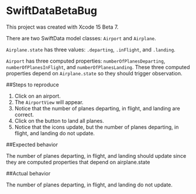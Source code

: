 #  SwiftDataBetaBug

This project was created with Xcode 15 Beta 7. 

There are two SwiftData model classes: `Airport` and `Airplane`.

`Airplane.state` has three values: `.departing`, `.inFlight`, and `.landing`.

`Airport` has three computed properties: `numberOfPlanesDeparting`, `numberOfPlanesInFlight`, and `numberOfPlanesLanding`. 
These three computed properties depend on `Airplane.state` so they should trigger observation.


##Steps to reproduce
1. Click on an airport. 
2. The `AirportView` will appear. 
3. Notice that the number of planes departing, in flight, and landing are correct.
4. Click on the button to land all planes.
5. Notice that the icons update, but the number of planes departing, in flight, and landing do not update.

##Expected behavior

The number of planes departing, in flight, and landing should update since they are computed properties that depend on airplane.state

##Actual behavior

The number of planes departing, in flight, and landing do not update.

